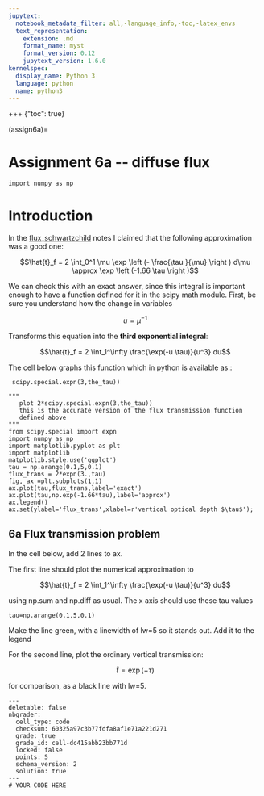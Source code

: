 ```yaml
---
jupytext:
  notebook_metadata_filter: all,-language_info,-toc,-latex_envs
  text_representation:
    extension: .md
    format_name: myst
    format_version: 0.12
    jupytext_version: 1.6.0
kernelspec:
  display_name: Python 3
  language: python
  name: python3
---
```


+++ {"toc": true}

(assign6a)=
# Assignment 6a -- diffuse flux

```{code-cell} ipython3
import numpy as np
```

# Introduction



In the [flux_schwartzchild](https://clouds.eos.ubc.ca/~phil/courses/atsc301/flux_schwartzchild.html) notes I claimed
 that the following approximation was a good one:
 
 $$\hat{t}_f =  2 \int_0^1 \mu \exp \left (- \frac{\tau }{\mu} \right ) d\mu
       \approx  \exp \left (-1.66 \tau \right )$$
       
 We can check this with an exact answer, since this integral is important enough to have a function defined for it in the scipy math module.  First, be sure you understand how the change in variables 
 
 $$u = \mu^{-1}$$
 
 Transforms this equation into the **third exponential integral**:
 
 $$\hat{t}_f = 2 \int_1^\infty \frac{\exp(-u \tau)}{u^3} du$$
 
 The cell below graphs this function which in python is available as::
 
     scipy.special.expn(3,the_tau))

```{code-cell} ipython3
"""
   plot 2*scipy.special.expn(3,the_tau))
   this is the accurate version of the flux transmission function
   defined above
"""   
from scipy.special import expn 
import numpy as np
import matplotlib.pyplot as plt
import matplotlib
matplotlib.style.use('ggplot')
tau = np.arange(0.1,5,0.1)
flux_trans = 2*expn(3.,tau)
fig, ax =plt.subplots(1,1)
ax.plot(tau,flux_trans,label='exact')
ax.plot(tau,np.exp(-1.66*tau),label='approx')
ax.legend()
ax.set(ylabel='flux_trans',xlabel=r'vertical optical depth $\tau$');
```

## 6a Flux transmission problem

In the cell below, add 2 lines to ax.

The first line should plot the numerical approximation to

$$\hat{t}_f = 2 \int_1^\infty \frac{\exp(-u \tau)}{u^3} du$$

using np.sum and np.diff as usual.  The x axis should use these tau values

    tau=np.arange(0.1,5,0.1)
    
Make the line green, with a linewidth of lw=5 so it stands out. Add it to the legend

For the second line, plot the ordinary vertical transmission:

$$\hat{t} = \exp(-\tau)$$

for comparison, as a black line with lw=5.

```{code-cell} ipython3
---
deletable: false
nbgrader:
  cell_type: code
  checksum: 60325a97c3b77fdfa8af1e71a221d271
  grade: true
  grade_id: cell-dc415abb23bb771d
  locked: false
  points: 5
  schema_version: 2
  solution: true
---
# YOUR CODE HERE
```
